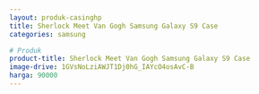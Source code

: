 ```yaml
---
layout: produk-casinghp
title: Sherlock Meet Van Gogh Samsung Galaxy S9 Case
categories: samsung

# Produk
product-title: Sherlock Meet Van Gogh Samsung Galaxy S9 Case
image-drive: 1GVsNoLziAWJT1Dj0hG_IAYcO4osAvC-B
harga: 90000
---
```

